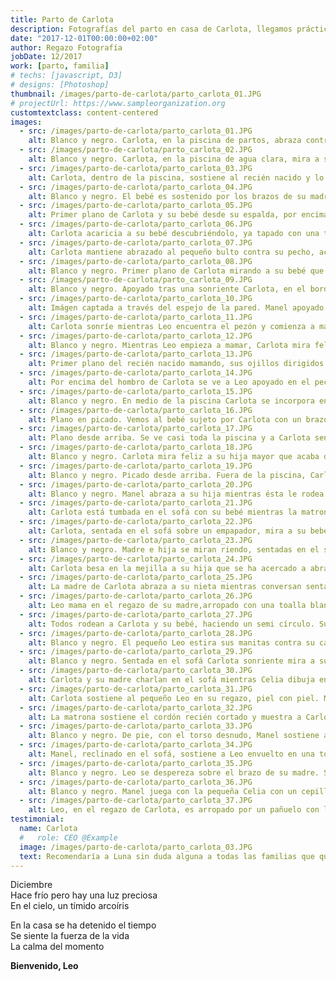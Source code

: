 ```yaml
---
title: Parto de Carlota
description: Fotografías del parto en casa de Carlota, llegamos prácticamente al expulsivo ya que quiso estar en intimidad hasta ese momento
date: "2017-12-01T00:00:00+02:00"
author: Regazo Fotografía
jobDate: 12/2017
work: [parto, familia]
# techs: [javascript, D3]
# designs: [Photoshop]
thumbnail: /images/parto-de-carlota/parto_carlota_01.JPG
# projectUrl: https://www.sampleorganization.org
customtextclass: content-centered 
images:
  - src: /images/parto-de-carlota/parto_carlota_01.JPG
    alt: Blanco y negro. Carlota, en la piscina de partos, abraza contra su pecho a su bebé recién nacido que da un lloro con su carita arrugada y la boquita abierta
  - src: /images/parto-de-carlota/parto_carlota_02.JPG
    alt: Blanco y negro. Carlota, en la piscina de agua clara, mira a su bebé de cabecita oscura por la gran cantidad de pelo
  - src: /images/parto-de-carlota/parto_carlota_03.JPG
    alt: Carlota, dentro de la piscina, sostiene al recién nacido y lo mira sonriente mientras por detras su pareja la abraza y mira también al bebé. La piel del bebé muy sonrosada y su cabecita oscura resaltan sobre el cuerpo de Carlota.
  - src: /images/parto-de-carlota/parto_carlota_04.JPG
    alt: Blanco y negro. El bebé es sostenido por los brazos de su madre, aún en el agua que brilla por los reflejos y deja ver el cordón umbilical sobre el pubis, pues aún no ha alumbrado la placenta
  - src: /images/parto-de-carlota/parto_carlota_05.JPG
    alt: Primer plano de Carlota y su bebé desde su espalda, por encima de su hombro. Se ve la carita fruncida del bebé, con los ojos cerrados, el pelo mojado, la piel sonrosada y sus pequeños deditos arrugados
  - src: /images/parto-de-carlota/parto_carlota_06.JPG
    alt: Carlota acaricia a su bebé descubriéndolo, ya tapado con una toalla naranja aunque aún en la piscina, y de fondo el papá mira a su bebé con una dulce sonrisa
  - src: /images/parto-de-carlota/parto_carlota_07.JPG
    alt: Carlota mantiene abrazado al pequeño bulto contra su pecho, acercando el rostro a la cabecita quizás para besarlo. Bajo la toalla la cabecita asoma y se ven un ojito curioso
  - src: /images/parto-de-carlota/parto_carlota_08.JPG
    alt: Blanco y negro. Primer plano de Carlota mirando a su bebé que también la mira
  - src: /images/parto-de-carlota/parto_carlota_09.JPG
    alt: Blanco y negro. Apoyado tras una sonriente Carlota, en el borde de la psicina, Manel se asoma sobre el hombro de ella para mirar al bebe que descansa apoyado en el pecho de su madre. La gran mano del papá roza suavemente la coronilla del pequeño Leo
  - src: /images/parto-de-carlota/parto_carlota_10.JPG
    alt: Imágen captada a través del espejo de la pared. Manel apoyado en el grueso borde de la piscina acaricia la cabecita del bebé rodeando con su largo brazo a Carlota.
  - src: /images/parto-de-carlota/parto_carlota_11.JPG
    alt: Carlota sonríe mientras Leo encuentra el pezón y comienza a mamar.
  - src: /images/parto-de-carlota/parto_carlota_12.JPG
    alt: Blanco y negro. Mientras Leo empieza a mamar, Carlota mira feliz a su compañero
  - src: /images/parto-de-carlota/parto_carlota_13.JPG
    alt: Primer plano del recién nacido mamando, sus ojillos dirigidos hacia su madre
  - src: /images/parto-de-carlota/parto_carlota_14.JPG
    alt: Por encima del hombro de Carlota se ve a Leo apoyado en el pecho de su madre, mirándola fijamente con el puñito junto a su cara
  - src: /images/parto-de-carlota/parto_carlota_15.JPG
    alt: Blanco y negro. En medio de la piscina Carlota se incorpora en cuclillas, sosteniendo al bebé envuelto en la toalla. En las aguas claras flota un termómetro en forma de patito.
  - src: /images/parto-de-carlota/parto_carlota_16.JPG
    alt: Plano en picado. Vemos al bebé sujeto por Carlota con un brazo. Los piececitos arrugaditos sobresalen bajo la toalla y bajo el agua las piernas de Carlota
  - src: /images/parto-de-carlota/parto_carlota_17.JPG
    alt: Plano desde arriba. Se ve casi toda la piscina y a Carlota sentada con su bebé en brazos. Los cuerpos desnudos a excepción de la toalla para guardar el calor del bebé. El cabello pelirrojo de Carlota recogido en un moño alto con una pinza. El agua ligeramente amarillenta
  - src: /images/parto-de-carlota/parto_carlota_18.JPG
    alt: Blanco y negro. Carlota mira feliz a su hija mayor que acaba de llegar y conoce a su hermanito asomada a la piscina con su padre al lado
  - src: /images/parto-de-carlota/parto_carlota_19.JPG
    alt: Blanco y negro. Picado desde arriba. Fuera de la piscina, Carlota se ha sentado en una silla de partos con una toalla blanca sobre los hombros y su pebé pegado contra su cuerpo. El equipo de Dar a Luz y Manel observan acuclillados con una linterna los genitales de la mamá para el alumbramiento de la placenta
  - src: /images/parto-de-carlota/parto_carlota_20.JPG
    alt: Blanco y negro. Manel abraza a su hija mientras ésta le rodea el cuello con sus manitas, pegadas sus frentes, y al fondo se ve a la abuela; la madre de Carlota que estaba cuidando de la niña durante el parto
  - src: /images/parto-de-carlota/parto_carlota_21.JPG
    alt: Carlota está tumbada en el sofá con su bebé mientras la matrona le inpspecciona su vagina, alumbrada por su compañera. Manel observa de pie con su hija en brazos. En el suelo un gran tupper contiene la placenta aún unida por el cordón al bebé
  - src: /images/parto-de-carlota/parto_carlota_22.JPG
    alt: Carlota, sentada en el sofá sobre un empapador, mira a su bebé sobre su pecho, arropado con su toalla blanca. Como aún no han cortado el cordón, esperando a que deje de latir y pase toda la sangre que necesita el bebé, junto a ella se haya un gran recipiente con la placenta de un color rojo oscuro. A su derecha su hija los observa con interés
  - src: /images/parto-de-carlota/parto_carlota_23.JPG
    alt: Blanco y negro. Madre e hija se miran riendo, sentadas en el sofá, mientras Carlota sostiene al pequeño Leo contra su pecho
  - src: /images/parto-de-carlota/parto_carlota_24.JPG
    alt: Carlota besa en la mejilla a su hija que se ha acercado a abrazarla mientras mira a su nuevo hermanito en los brazos de su madre
  - src: /images/parto-de-carlota/parto_carlota_25.JPG
    alt: La madre de Carlota abraza a su nieta mientras conversan sentadas en el sofá. Ambas tienen el pelo casi blanco
  - src: /images/parto-de-carlota/parto_carlota_26.JPG
    alt: Leo mama en el regazo de su madre,arropado con una toalla blanca, mientras Carlota coje un vaso de agua. En el sofá un plato con un pedazo de empanada para recuperar fuerzas
  - src: /images/parto-de-carlota/parto_carlota_27.JPG
    alt: Todos rodean a Carlota y su bebé, haciendo un semi círculo. Su madre sentada también en el sofá, con la cabeza apoyada en su mano, mira a su hija. Acuclillados en el suelo Manel y las matronas de Dar a Luz. Y su hija, bien cerquita de ella, la coje la cara con las manitas para darla un mimo. Iluminadas por la luz de la ventana, sus caras pegadas, parecen estar al márgen del mundo.
  - src: /images/parto-de-carlota/parto_carlota_28.JPG
    alt: Blanco y negro. El pequeño Leo estira sus manitas contra su carita. Pegado al pecho de su madre desde que ha nacido
  - src: /images/parto-de-carlota/parto_carlota_29.JPG
    alt: Blanco y negro. Sentada en el sofá Carlota sonriente mira a su bebé mientras la matrona le mide la tensión
  - src: /images/parto-de-carlota/parto_carlota_30.JPG
    alt: Carlota y su madre charlan en el sofá mientras Celia dibuja en un cuaderno entre las dos. Carlota bebe un batido de fruta rojo y por las ventanas entra una luz suave
  - src: /images/parto-de-carlota/parto_carlota_31.JPG
    alt: Carlota sostiene al pequeño Leo en su regazo, piel con piel. Manel se dispone a cortar el cordón que ya no late y se ve blanco,  Leo con los ojos abiertos parece ser consciente de este acto. Junto a Carlota el recipiente con la placenta rojo oscuro que brilla por la luz de la ventana.
  - src: /images/parto-de-carlota/parto_carlota_32.JPG
    alt: La matrona sostiene el cordón recién cortado y muestra a Carlota y Manel la vena y las arterias que lo componen, en el centro de la imágen Leo con los ojos abiertos y mirada rasgada parece mirar también su cordón.
  - src: /images/parto-de-carlota/parto_carlota_33.JPG
    alt: Blanco y negro. De pie, con el torso desnudo, Manel sostiene a su bebé haciendo piel con piel y mirándolo tiernamente
  - src: /images/parto-de-carlota/parto_carlota_34.JPG
    alt: Manel, reclinado en el sofá, sostiene a Leo envuelto en una toalla azul. Lo observa sereno, ¡se le ve tan pequeño entre los brazos de su padre!
  - src: /images/parto-de-carlota/parto_carlota_35.JPG
    alt: Blanco y negro. Leo se despereza sobre el brazo de su madre. Se aprecian las arrugas, el vello y el pelo de la cabeza que empieza a secarse
  - src: /images/parto-de-carlota/parto_carlota_36.JPG
    alt: Blanco y negro. Manel juega con la pequeña Celia con un cepillo del pelo. Sentados en el sofá ríen divertidos
  - src: /images/parto-de-carlota/parto_carlota_37.JPG
    alt: Leo, en el regazo de Carlota, es arropado por un pañuelo con los colores del arcoíris, arcoíris que lució el cielo esa misma mañana, bebé arcoíris es el que llega tras haber sufrido la pérdida de un anterior hijo
testimonial:
  name: Carlota
  #   role: CEO @Example
  image: /images/parto-de-carlota/parto_carlota_03.JPG
  text: Recomendaría a Luna sin duda alguna a todas las familias que quieran tener un recuerdo inolvidable del nacimiento de sus hijes, por su profesionalidad y el cuidado y el amor que pone en su trabajo
---
```


Diciembre\
Hace frío pero hay una luz preciosa\
En el cielo, un tímido arcoíris

En la casa se ha detenido el tiempo\
Se siente la fuerza de la vida\
La calma del momento

**Bienvenido, Leo**
